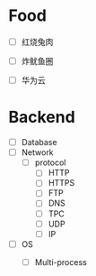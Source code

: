 # Food
- [ ] 红烧兔肉
- [ ] 炸鱿鱼圈
- [ ] 华为云


# Backend
 - [ ] Database
 - [ ] Network
	 - [ ] protocol
		 - [ ] HTTP
		 - [ ] HTTPS
		 - [ ] FTP
		 - [ ] DNS
		 - [ ] TPC
		 - [ ] UDP
		 - [ ] IP
- [ ] OS
	- [ ] Multi-process


